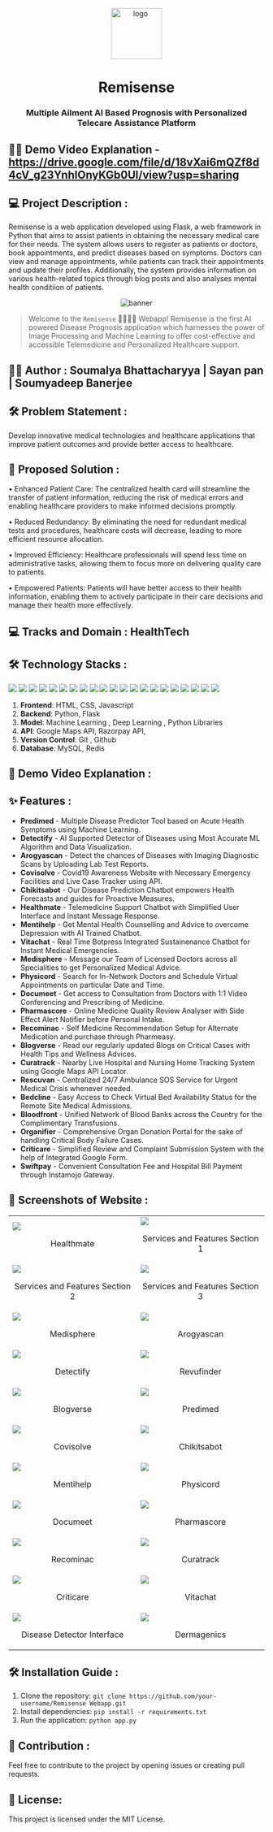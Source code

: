 <div>
  <p align="center">
    <img src="https://github.com/soumalya1902/READ-REMI/assets/149316877/31f4d0de-7e77-4032-9d47-039e1e4180e1" alt="logo" height="100rem" width="100rem">
    
  </p>
  <h1 align="center"> Remisense </h1>
</div>

<h3 align="center">
  Multiple Ailment AI Based Prognosis with Personalized Telecare Assistance Platform
</h3>

## 🧑‍💻 Demo Video Explanation - https://drive.google.com/file/d/18vXai6mQZf8d4cV_g23YnhlOnyKGb0Ul/view?usp=sharing

## 💻 Project Description :

Remisense is a web application developed using Flask, a web framework in Python that aims to assist patients in obtaining the necessary medical care for their needs. The system allows users to register as patients or doctors, book appointments, and predict diseases based on symptoms. Doctors can view and manage appointments, while patients can track their appointments and update their profiles. Additionally, the system provides information on various health-related topics through blog posts and also analyses mental health conditiion of patients.

<p align="center">
  <img src="https://github.com/soumalya1902/READ-REMI/assets/149316877/2d1fee88-da75-4352-8470-1998e9309f7f" alt="banner">
</p>

> Welcome to the `Remisense` 👨🏻‍⚕️💉 Webapp! Remisense is the first AI powered Disease Prognosis application which harnesses the power of Image Processing and Machine Learning to offer cost-effective and accessible Telemedicine and Personalized Healthcare support.

## 🧑‍💻 Author : **Soumalya Bhattacharyya** | **Sayan pan** | **Soumyadeep Banerjee** 

## 🛠️ Problem Statement :
Develop innovative medical technologies and healthcare applications that improve patient outcomes and provide better access to healthcare.

## 📝 Proposed Solution :
• Enhanced Patient Care: The centralized health card will streamline the transfer of patient information, reducing the risk of medical errors and enabling healthcare providers to make informed decisions promptly.

• Reduced Redundancy: By eliminating the need for redundant medical tests and procedures, healthcare costs will decrease, leading to more efficient resource allocation.

• Improved Efficiency: Healthcare professionals will spend less time on administrative tasks, allowing them to focus more on delivering quality care to patients.

• Empowered Patients: Patients will have better access to their health information, enabling them to actively participate in their care decisions and manage their health more effectively.

## 💻 Tracks and Domain : HealthTech

## 🛠️ Technology Stacks :

<img src="https://img.shields.io/badge/HTML5-E34F26.svg?style=for-the-badge&logo=HTML5&logoColor=white"/> <img src="https://img.shields.io/badge/CSS3-1572B6.svg?style=for-the-badge&logo=CSS3&logoColor=white"/> <img src="https://img.shields.io/badge/JavaScript-F7DF1E.svg?style=for-the-badge&logo=JavaScript&logoColor=black"/> <img src="https://img.shields.io/badge/Git-F05032.svg?style=for-the-badge&logo=Git&logoColor=white"/> <img src="https://img.shields.io/badge/razorpay%20-2b83ea.svg?&style=for-the-badge&logo=razorpay&logoColor=white"/> <img src="https://img.shields.io/badge/GitHub-181717.svg?style=for-the-badge&logo=GitHub&logoColor=white"/> <img src="https://img.shields.io/badge/Python-3776AB.svg?style=for-the-badge&logo=Python&logoColor=white"/> <img src="https://img.shields.io/badge/Flask-000000.svg?style=for-the-badge&logo=Flask&logoColor=white"/> <img src="https://img.shields.io/badge/render%20-%2346E3B7.svg?&style=for-the-badge&logo=render&logoColor=white"/> <img src="https://img.shields.io/badge/Netlify-00C7B7.svg?style=for-the-badge&logo=Netlify&logoColor=white"/> <img src="https://img.shields.io/badge/ChatBot-0066FF.svg?style=for-the-badge&logo=ChatBot&logoColor=white"/> <img src="https://img.shields.io/badge/Dialogflow-FF9800.svg?style=for-the-badge&logo=Dialogflow&logoColor=white"/> <img src="https://img.shields.io/badge/MySQL-4479A1.svg?style=for-the-badge&logo=MySQL&logoColor=white"/> <img src="https://img.shields.io/badge/Netlify-00C7B7.svg?style=for-the-badge&logo=Netlify&logoColor=white"/> <img src="https://img.shields.io/badge/NumPy-013243.svg?style=for-the-badge&logo=NumPy&logoColor=white"/> <img src="https://img.shields.io/badge/pandas-150458.svg?style=for-the-badge&logo=pandas&logoColor=white"/> <img src="https://img.shields.io/badge/TensorFlow-FF6F00.svg?style=for-the-badge&logo=TensorFlow&logoColor=white"/> <img src="https://img.shields.io/badge/scikitlearn-F7931E.svg?style=for-the-badge&logo=scikit-learn&logoColor=white"/> <img src="https://img.shields.io/badge/Streamlit-FF4B4B.svg?style=for-the-badge&logo=Streamlit&logoColor=white"/> <img src="https://img.shields.io/badge/Google%20Maps-4285F4.svg?style=for-the-badge&logo=Google-Maps&logoColor=white"/> <img src="https://img.shields.io/badge/WebRTC-333333.svg?style=for-the-badge&logo=WebRTC&logoColor=white"/>

1. **Frontend**: HTML, CSS, Javascript
2. **Backend**: Python, Flask
3. **Model**: Machine Learning , Deep Learning , Python Libraries
4. **API**: Google Maps API, Razorpay API, 
5. **Version Control**: Git , Github
6. **Database**: MySQL, Redis

## 📝 Demo Video Explanation :

   
## ✨ Features :

- **Predimed** - Multiple Disease Predictor Tool based on Acute Health Symptoms using Machine Learning.
- **Detectify** - AI Supported Detector of Diseases using Most Accurate ML Algorithm and Data Visualization.
- **Arogyascan** - Detect the chances of Diseases with Imaging Diagnostic Scans by Uploading Lab Test Reports.
- **Covisolve** - Covid19 Awareness Website with Necessary Emergency Facilities and Live Case Tracker using API.
- **Chikitsabot** - Our Disease Prediction Chatbot empowers Health Forecasts and guides for Proactive Measures.
- **Healthmate** - Telemedicine Support Chatbot with Simplified User Interface and Instant Message Response.
- **Mentihelp** - Get Mental Health Counselling and Advice to overcome Depression with AI Trained Chatbot.
- **Vitachat** - Real Time Botpress Integrated Sustainenance Chatbot for Instant Medical Emergencies.
- **Medisphere** - Message our Team of Licensed Doctors across all Specialities to get Personalized  Medical  Advice.
- **Physicord** - Search for In-Network Doctors and Schedule Virtual Appointments on particular Date and Time.
- **Documeet** - Get access to Consultation from Doctors with 1:1 Video Conferencing and Prescribing of Medicine.
- **Pharmascore** - Online Medicine Quality Review Analyser with Side Effect Alert Notifier before Personal Intake.
- **Recominac** - Self Medicine Recommendation Setup for Alternate Medication and purchase through Pharmeasy.
- **Blogverse** - Read our regularly updated Blogs on Critical Cases with Health Tips and Wellness Advices.
- **Curatrack** - Nearby Live Hospital and Nursing Home Tracking System using Google Maps API Locator.
- **Rescuvan** - Centralized 24/7 Ambulance SOS Service for Urgent Medical Crisis whenever needed.
- **Bedcline** - Easy Access to Check Virtual Bed Availability Status for the Remote Site Medical Admissions.
- **Bloodfront** - Unified Network of Blood Banks across the Country for the Complimentary Transfusions.
- **Organifier** - Comprehensive Organ Donation Portal for the sake of handling Critical Body Failure Cases.
- **Criticare** - Simplified Review and Complaint Submission System with the help of Integrated Google Form.
- **Swiftpay** - Convenient Consultation Fee and Hospital Bill Payment through Instamojo Gateway.

## 📸 Screenshots of Website :

<table>
    <tr>
        <td width="50%">
            <img src="https://github.com/soumalya1902/READ-REMI/assets/149316877/282b415b-4a1c-44f7-868b-45cb768c73cf"></img>
            <br />
            <p align="center">Healthmate</p>
        </td>
        <td width="50%">
            <img src="https://github.com/soumalya1902/READ-REMI/assets/149316877/63aaabd1-7e67-458c-be53-1695b8e2922d"></img>
            <br />
            <p align="center">Services and Features Section 1</p>
        </td>
    </tr>
    <tr>
        <td width="50%">
            <img src="https://github.com/soumalya1902/READ-REMI/assets/149316877/ff374429-b027-4943-9147-1f980a4ca3ad"></img>
            <br />
            <p align="center">Services and Features Section 2</p>
        </td>
        <td width="50%">
            <img src="https://github.com/soumalya1902/READ-REMI/assets/149316877/ec1d65d3-fa2f-4bfd-a216-1486a4309bb7"></img>
            <br />
            <p align="center">Services and Features Section 3</p>
        </td>
    </tr>
    <tr>
        <td width="50%">
            <img src="https://github.com/soumalya1902/READ-REMI/assets/149316877/2c4b77ff-55b3-48af-b730-9812ffee8819"></img>
            <br />
            <p align="center">Medisphere</p>
        </td>
        <td width="50%">
            <img src="https://github.com/soumalya1902/READ-REMI/assets/149316877/4e3710fb-66c9-4398-b849-7ec8deb66f5f"></img>
            <br />
            <p align="center">Arogyascan</p>
        </td>
    </tr>
    <tr>
        <td width="50%">
            <img src="https://github.com/soumalya1902/READ-REMI/assets/149316877/58b3149a-82ac-47a0-a9be-6afe1099121c"></img>
            <br />
            <p align="center">Detectify</p>
        </td>
        <td width="50%">
            <img src="https://github.com/soumalya1902/READ-REMI/assets/149316877/03fbb2d8-1e11-4fc9-9280-5a07b900fe0a"></img>
            <br />
            <p align="center">Revufinder</p>
        </td>
    </tr>
    <tr>
        <td width="50%">
            <img src="https://github.com/soumalya1902/READ-REMI/assets/149316877/c1d9f2df-0b56-46f9-8b94-dd91146830d5"></img>
            <br />
            <p align="center">Blogverse</p>
        </td>
        <td width="50%">
            <img src="https://github.com/soumalya1902/READ-REMI/assets/149316877/822518d1-e866-42e2-a4ed-89308528666d"></img>
            <br />
            <p align="center">Predimed</p>
        </td>
    </tr>
    <tr>
        <td width="50%">
            <img src="https://github.com/soumalya1902/READ-REMI/assets/149316877/44d469a1-7487-4a0a-a314-95662462052c"></img>
            <br />
            <p align="center">Covisolve</p>
        </td>
        <td width="50%">
            <img src="https://github.com/soumalya1902/READ-REMI/assets/149316877/ba1a6b23-a8c4-475a-a22e-fb889814c632"></img>
            <br />
            <p align="center">Chikitsabot</p>
        </td>
    </tr>
    <tr>
        <td width="50%">
            <img src="https://github.com/soumalya1902/READ-REMI/assets/149316877/c0b0168a-bbb5-4178-8d3e-3e83d718b043"></img>
            <br />
            <p align="center">Mentihelp</p>
        </td>
        <td width="50%">
            <img src="https://github.com/soumalya1902/READ-REMI/assets/149316877/ebb1386f-6497-4b30-a9a5-606ff255d293"></img>
            <br />
            <p align="center">Physicord</p>
        </td>
    </tr>
    <tr>
        <td width="50%">
            <img src="https://github.com/soumalya1902/READ-REMI/assets/149316877/59c68c82-ba2d-49b1-9d34-2f5ecaf7ab02"></img>
            <br />
            <p align="center">Documeet</p>
        </td>
        <td width="50%">
            <img src="https://github.com/soumalya1902/READ-REMI/assets/149316877/0173f05e-3f3b-4d89-98a9-eb5c16e56366"></img>
            <br />
            <p align="center">Pharmascore</p>
        </td>
    </tr>
    <tr>
        <td width="50%">
            <img src="https://github.com/soumalya1902/READ-REMI/assets/149316877/7ef200a1-1d5c-41b0-8ce8-4c02eedc7fe8"></img>
            <br />
            <p align="center">Recominac</p>
        </td>
        <td width="50%">
            <img src="https://github.com/soumalya1902/READ-REMI/assets/149316877/ddedede0-433c-4a68-bed0-b5a50abc44b2"></img>
            <br />
            <p align="center">Curatrack</p>
        </td>
    </tr>
    <tr>
        <td width="50%">
            <img src="https://github.com/soumalya1902/READ-REMI/assets/149316877/440b51bb-9746-4f0a-bcdc-c5021763baed"></img>
            <br />
            <p align="center">Criticare</p>
        </td>
        <td width="50%">
            <img src="https://github.com/soumalya1902/READ-REMI/assets/149316877/4f6eddc2-66be-4249-9800-655859d35247"></img>
            <br />
            <p align="center">Vitachat</p>
        </td>
    </tr>
    <tr>
        <td width="50%">
            <img src="https://github.com/soumalya1902/READ-REMI/assets/149316877/3d289aec-c5fa-4e61-b8db-fa86e105df02"></img>
            <br />
            <p align="center">Disease Detector Interface</p>
        </td>
        <td width="50%">
            <img src="https://github.com/soumalya1902/READ-REMI/assets/149316877/9adefb4e-a6f6-44ac-a4bd-951f24bcfd27"></img>
            <br />
            <p align="center">Dermagenics</p>
        </td>
    </tr>
</table> 

## 🛠️ Installation Guide :

1. Clone the repository: `git clone https://github.com/your-username/Remisense Webapp.git`
2. Install dependencies: `pip install -r requirements.txt`
3. Run the application: `python app.py`

## 📸 Contribution :

Feel free to contribute to the project by opening issues or creating pull requests.

## 📝 License:

This project is licensed under the MIT License.

